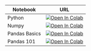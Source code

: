 |Notebook|URL|
|--|--|
|Python|<a target="_blank" href="https://colab.research.google.com/github/bpampuch/1025/blob/main/notebooks/0_Python%20101.ipynb"><img src="https://colab.research.google.com/assets/colab-badge.svg" alt="Open In Colab"/></a>|
|Numpy|<a target="_blank" href="https://colab.research.google.com/github/bpampuch/1025/blob/main/notebooks/1_numpy101.ipynb"><img src="https://colab.research.google.com/assets/colab-badge.svg" alt="Open In Colab"/></a>|
|Pandas Basics|<a target="_blank" href="https://colab.research.google.com/github/bpampuch/1025/blob/main/notebooks/2_PandasBasic.ipynb"><img src="https://colab.research.google.com/assets/colab-badge.svg" alt="Open In Colab"/></a>|
|Pandas 101|<a target="_blank" href="https://colab.research.google.com/github/bpampuch/1025/blob/main/notebooks/3_Pandas101.ipynb"><img src="https://colab.research.google.com/assets/colab-badge.svg" alt="Open In Colab"/></a>|
